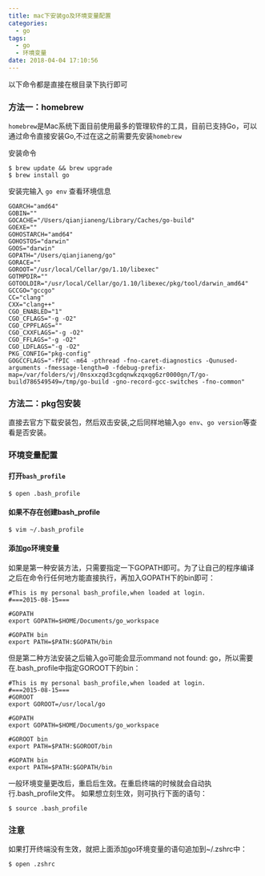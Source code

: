 ```yaml
---
title: mac下安装go及环境变量配置
categories:
  - go
tags:
  - go
  - 环境变量
date: 2018-04-04 17:10:56
---
```



以下命令都是直接在根目录下执行即可

### 方法一：homebrew

`homebrew`是Mac系统下面目前使用最多的管理软件的工具，目前已支持Go，可以通过命令直接安装Go,不过在这之前需要先安装`homebrew`

安装命令
```
$ brew update && brew upgrade
$ brew install go
```
安装完输入 `go env` 查看环境信息

```
GOARCH="amd64"
GOBIN=""
GOCACHE="/Users/qianjianeng/Library/Caches/go-build"
GOEXE=""
GOHOSTARCH="amd64"
GOHOSTOS="darwin"
GOOS="darwin"
GOPATH="/Users/qianjianeng/go"
GORACE=""
GOROOT="/usr/local/Cellar/go/1.10/libexec"
GOTMPDIR=""
GOTOOLDIR="/usr/local/Cellar/go/1.10/libexec/pkg/tool/darwin_amd64"
GCCGO="gccgo"
CC="clang"
CXX="clang++"
CGO_ENABLED="1"
CGO_CFLAGS="-g -O2"
CGO_CPPFLAGS=""
CGO_CXXFLAGS="-g -O2"
CGO_FFLAGS="-g -O2"
CGO_LDFLAGS="-g -O2"
PKG_CONFIG="pkg-config"
GOGCCFLAGS="-fPIC -m64 -pthread -fno-caret-diagnostics -Qunused-arguments -fmessage-length=0 -fdebug-prefix-map=/var/folders/vj/0nsxxzqd3cgdqnwkzqxqg6zr0000gn/T/go-build786549549=/tmp/go-build -gno-record-gcc-switches -fno-common"
```
<!--more-->

### 方法二：pkg包安装

直接去官方下载安装包，然后双击安装,之后同样地输入`go env`、`go version`等查看是否安装。

### 环境变量配置

#### 打开`bash_profile`

`$ open .bash_profile`
#### 如果不存在创建bash_profile
`$ vim ~/.bash_profile`

#### 添加go环境变量

如果是第一种安装方法，只需要指定一下GOPATH即可。为了让自己的程序编译之后在命令行任何地方能直接执行，再加入GOPATH下的bin即可：
```
#This is my personal bash_profile,when loaded at login.
#===2015-08-15===

#GOPATH
export GOPATH=$HOME/Documents/go_workspace

#GOPATH bin
export PATH=$PATH:$GOPATH/bin
```
但是第二种方法安装之后输入go可能会显示ommand not found: go，所以需要在.bash_profile中指定GOROOT下的bin：
```
#This is my personal bash_profile,when loaded at login.
#===2015-08-15===
#GOROOT
export GOROOT=/usr/local/go

#GOPATH
export GOPATH=$HOME/Documents/go_workspace

#GOROOT bin
export PATH=$PATH:$GOROOT/bin

#GOPATH bin
export PATH=$PATH:$GOPATH/bin
```

一般环境变量更改后，重启后生效。在重启终端的时候就会自动执行.bash_profile文件。
如果想立刻生效，则可执行下面的语句：

`$ source .bash_profile`

### 注意

如果打开终端没有生效，就把上面添加go环境变量的语句追加到~/.zshrc中：

`$ open .zshrc`


